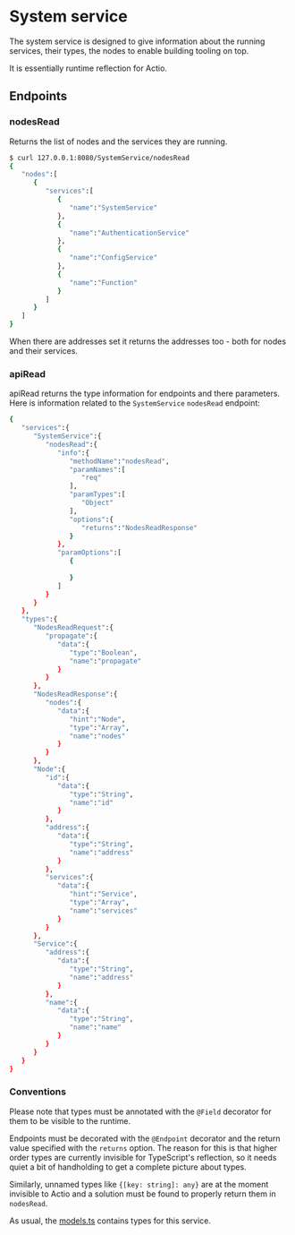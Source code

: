 # System service

The system service is designed to give information about the running services, their types, the nodes to enable building tooling on top.

It is essentially runtime reflection for Actio.

## Endpoints

### nodesRead

Returns the list of nodes and the services they are running.

```sh
$ curl 127.0.0.1:8080/SystemService/nodesRead
{
   "nodes":[
      {
         "services":[
            {
               "name":"SystemService"
            },
            {
               "name":"AuthenticationService"
            },
            {
               "name":"ConfigService"
            },
            {
               "name":"Function"
            }
         ]
      }
   ]
}
```

When there are addresses set it returns the addresses too - both for nodes and their services.

### apiRead

apiRead returns the type information for endpoints and there parameters. Here is information related to the `SystemService` `nodesRead` endpoint:

```sh
{
   "services":{
      "SystemService":{
         "nodesRead":{
            "info":{
               "methodName":"nodesRead",
               "paramNames":[
                  "req"
               ],
               "paramTypes":[
                  "Object"
               ],
               "options":{
                  "returns":"NodesReadResponse"
               }
            },
            "paramOptions":[
               {
                  
               }
            ]
         }
      }
   },
   "types":{
      "NodesReadRequest":{
         "propagate":{
            "data":{
               "type":"Boolean",
               "name":"propagate"
            }
         }
      },
      "NodesReadResponse":{
         "nodes":{
            "data":{
               "hint":"Node",
               "type":"Array",
               "name":"nodes"
            }
         }
      },
      "Node":{
         "id":{
            "data":{
               "type":"String",
               "name":"id"
            }
         },
         "address":{
            "data":{
               "type":"String",
               "name":"address"
            }
         },
         "services":{
            "data":{
               "hint":"Service",
               "type":"Array",
               "name":"services"
            }
         }
      },
      "Service":{
         "address":{
            "data":{
               "type":"String",
               "name":"address"
            }
         },
         "name":{
            "data":{
               "type":"String",
               "name":"name"
            }
         }
      }
   }
}
```

### Conventions

Please note that types must be annotated with the `@Field` decorator for them to be visible to the runtime.

Endpoints must be decorated with the `@Endpoint` decorator and the return value specified with the `returns` option. The reason for this is that higher order types are currently invisible for TypeScript's reflection, so it needs quiet a bit of handholding to get a complete picture about types.

Similarly, unnamed types like `{[key: string]: any}` are at the moment invisible to Actio and a solution must be found to properly return them in `nodesRead`.

As usual, the [models.ts](./models.ts) contains types for this service.